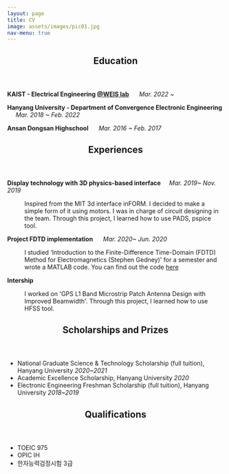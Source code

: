 ```yaml
---
layout: page
title: CV
image: assets/images/pic01.jpg
nav-menu: true
---
```


<!-- Main -->
<div id="main">

<!-- One -->
<section id="one">
	<div class="inner">
		<header class="major">
			<h2>Education</h2>
		</header>
		<p> <b>KAIST - Electrical Engineering <a href="http://weis.kaist.ac.kr/">@WEIS lab</a></b> &nbsp;&nbsp;&nbsp;&nbsp;&nbsp;<i>Mar. 2022 ~</i> </p>
		<p> <b>Hanyang University - Department of Convergence Electronic Engineering</b> &nbsp;&nbsp;&nbsp;&nbsp;&nbsp;<i>Mar. 2018 ~ Feb. 2022</i> </p>
		<p> <b>Ansan Dongsan Highschool</b>&nbsp;&nbsp;&nbsp;&nbsp;&nbsp; <i>Mar. 2016 ~ Feb. 2017</i> </p>
	</div>
</section>

<!-- Two -->
<section id="two">
	<div class="inner">
		<header class="major">
			<h2>Experiences</h2>
		</header>
<dl>
	<dt><b>Display technology with 3D physics-based interface</b>&nbsp;&nbsp;&nbsp;&nbsp;&nbsp;<i>Mar. 2019~ Nov. 2019</i> </dt>
	<dd>
		<p> Inspired from the MIT 3d interface inFORM. I decided to make a simple form of it using motors. I was in charge of circuit designing in the team. Through this project, I learned how to use PADS, pspice tool.
</p>
	</dd>
	<dt><b>Project FDTD implementation</b> &nbsp;&nbsp;&nbsp;&nbsp;&nbsp;<i>Mar. 2020~ Jun. 2020</i></dt>
	<dd>
		<p>I studied ‘Introduction to the Finite-Difference Time-Domain (FDTD) Method for Electromagnetics (Stephen Gedney)' for a semester and wrote a MATLAB code. You can find out the code <a href="https://github.com/Skipab2/FDTD">here</a></p>
	</dd>
	<dt><b>Intership </b></dt>
	<dd>
		<p>I worked on 'GPS L1 Band Microstrip Patch Antenna Design with Improved Beamwidth'. Through this project, I learned how to use HFSS tool.
</p>
	</dd>
</dl>
	</div>
</section>

<!-- Three -->
<section id="three">
	<div class="inner">
		<header class="major">
			<h2>Scholarships and Prizes</h2>
		</header>
		<ul>
			<li>National Graduate Science & Technology Scholarship (full tuition), Hanyang University <i>2020~2021</i></li>
			<li>Academic Excellence Scholarship, Hanyang University <i>2020</i></li>
			<li>Electronic Engineering Freshman Scholarship (full tuition), Hanyang University   <i>2018~2019</i></li>
		</ul>
	</div>
</section>
</div>

<!-- Four -->
<section id="four">
	<div class="inner">
		<header class="major">
			<h2>Qualifications</h2>
		</header>
		<ul>
			<li>TOEIC 975</li>
			<li>OPIC IH</li>
			<li>한자능력검정시험 3급</li>
		</ul>
	</div>
</section>

